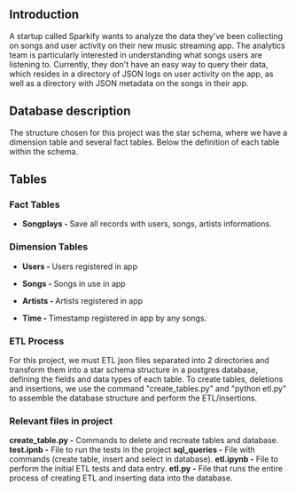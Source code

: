<h2><b>Introduction</b></h2>

A startup called Sparkify wants to analyze the data they've been collecting on songs and user activity on their new music streaming app. The analytics team is particularly interested in understanding what songs users are listening to. Currently, they don't have an easy way to query their data, which resides in a directory of JSON logs on user activity on the app, as well as a directory with JSON metadata on the songs in their app.


<h2><b>Database description</b></h2>

The structure chosen for this project was the star schema, where we have a dimension table and several fact tables.
Below the definition of each table within the schema.

<h2><b>Tables</b></h2>
    
<h3><b>Fact Tables</b></h3>

<ul><li><b>Songplays - </b> Save all records with users, songs, artists informations.</li></ul>

<h3><b> Dimension Tables </b></h3></li></ul>

<ul><li><b> Users - </b> Users registered in app</li></ul>

<ul><li><b> Songs - </b> Songs in use in app</li></ul>

<ul><li><b> Artists - </b> Artists registered in app</li></ul>

<ul><li><b> Time - </b> Timestamp registered in app by any songs.</li></ul>


<h3><b>ETL Process</b></h3>

For this project, we must ETL json files separated into 2 directories and transform them into a star schema structure in a postgres database, defining the fields and data types of each table.
To create tables, deletions and insertions, we use the command "create_tables.py" and "python etl.py" to assemble the database structure and perform the ETL/insertions.


<h3><b> Relevant files in project </b></h3>

<b> create_table.py -</b> Commands to delete and recreate tables and database.
<b> test.ipnb -</b> File to run the tests in the project
<b> sql_queries -</b> File with commands (create table, insert and select in database).
<b> etl.ipynb -</b> File to perform the initial ETL tests and data entry.
<b> etl.py -</b> File that runs the entire process of creating ETL and inserting data into the database.



